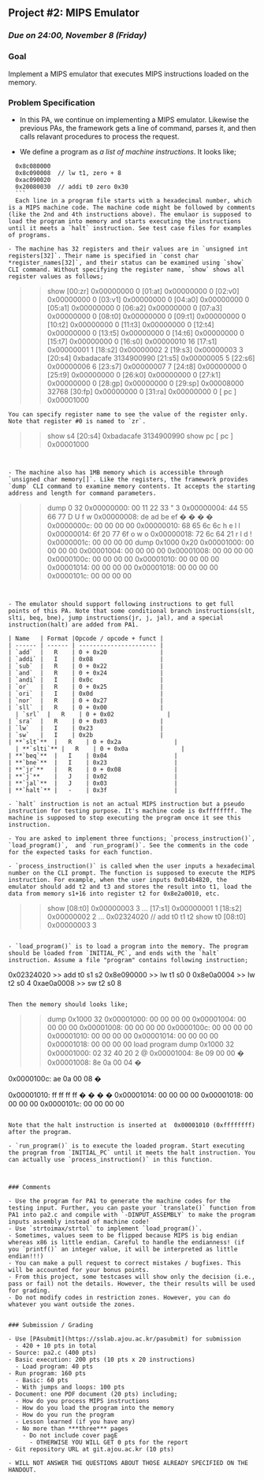 ## Project #2: MIPS Emulator

### ***Due on 24:00, November 8 (Friday)***

### Goal

Implement a MIPS emulator that executes MIPS instructions loaded on the memory.


### Problem Specification

- In this PA, we continue on implementing a MIPS emulator. Likewise the previous PAs, the framework gets a line of command, parses it, and then calls relavant procedures to process the request.

-  We define a program as *a list of machine instructions*. It looks like;

  ```
	0x8c080000
	0x8c090008  // lw t1, zero + 8
	0xac090020
	0x20080030  // addi t0 zero 0x30
	```
	Each line in a program file starts with a hexadecimal number, which is a MIPS machine code. The machine code might be followed by comments (like the 2nd and 4th instructions above). The emulaor is supposed to load the program into memory and starts executing the instructions until it meets a `halt` instruction. See test case files for examples of programs.

- The machine has 32 registers and their values are in `unsigned int registers[32]`. Their name is specified in `const char *register_names[32]`, and their status can be examined using `show` CLI command. Without specifying the register name, `show` shows all register values as follows;

  ```
  >> show
  [00:zr] 0x00000000    0
  [01:at] 0x00000000    0
  [02:v0] 0x00000000    0
  [03:v1] 0x00000000    0
  [04:a0] 0x00000000    0
  [05:a1] 0x00000000    0
  [06:a2] 0x00000000    0
  [07:a3] 0x00000000    0
  [08:t0] 0x00000000    0
  [09:t1] 0x00000000    0
  [10:t2] 0x00000000    0
  [11:t3] 0x00000000    0
  [12:t4] 0x00000000    0
  [13:t5] 0x00000000    0
  [14:t6] 0x00000000    0
  [15:t7] 0x00000000    0
  [16:s0] 0x00000010    16
  [17:s1] 0x00000001    1
  [18:s2] 0x00000002    2
  [19:s3] 0x00000003    3
  [20:s4] 0xbadacafe    3134900990
  [21:s5] 0x00000005    5
  [22:s6] 0x00000006    6
  [23:s7] 0x00000007    7
  [24:t8] 0x00000000    0
  [25:t9] 0x00000000    0
  [26:k0] 0x00000000    0
  [27:k1] 0x00000000    0
  [28:gp] 0x00000000    0
  [29:sp] 0x00008000    32768
  [30:fp] 0x00000000    0
  [31:ra] 0x00000000    0
  [  pc ] 0x00001000
  ```
  You can specify register name to see the value of the register only. Note that register #0 is named to `zr`.
  ```
  >> show s4
  [20:s4] 0xbadacafe    3134900990
  >> show pc
  [  pc ] 0x00001000
  ```


- The machine also has 1MB memory which is accessible through  `unsigned char memory[]`. Like the registers, the framework provides `dump` CLI command to examine memory contents. It accepts the starting address and length for command parameters.

  ```
  >> dump 0 32
  0x00000000:  00 11 22 33      " 3
  0x00000004:  44 55 66 77    D U f w
  0x00000008:  de ad be ef    � � � �
  0x0000000c:  00 00 00 00
  0x00000010:  68 65 6c 6c    h e l l
  0x00000014:  6f 20 77 6f    o   w o
  0x00000018:  72 6c 64 21    r l d !
  0x0000001c:  00 00 00 00
  >> dump 0x1000 0x20
  0x00001000:  00 00 00 00
  0x00001004:  00 00 00 00
  0x00001008:  00 00 00 00
  0x0000100c:  00 00 00 00
  0x00001010:  00 00 00 00
  0x00001014:  00 00 00 00
  0x00001018:  00 00 00 00
  0x0000101c:  00 00 00 00
  ```


- The emulator should support following instructions to get full points of this PA. Note that some conditional branch instructions(slt, slti, beq, bne), jump instructions(jr, j, jal), and a special instruction(halt) are added from PA1.

  | Name   | Format |Opcode / opcode + funct |
  | ------ | ------ | ---------------------- |
  | `add`  |   R    | 0 + 0x20               |
  | `addi` |   I    | 0x08                   |
  | `sub`  |   R    | 0 + 0x22               |
  | `and`  |   R    | 0 + 0x24               |
  | `andi` |   I    | 0x0c                   |
  | `or`   |   R    | 0 + 0x25               |
  | `ori`  |   I    | 0x0d                   |
  | `nor`  |   R    | 0 + 0x27               |
  | `sll`  |   R    | 0 + 0x00               |
	| `srl`  |   R    | 0 + 0x02               |
  | `sra`  |   R    | 0 + 0x03               |
  | `lw`   |   I    | 0x23                   |
  | `sw`   |   I    | 0x2b                   |
  | **`slt`**  |   R    | 0 + 0x2a               |
	| **`slti`** |   R    | 0 + 0x0a               |
  | **`beq`**  |   I    | 0x04                   |
  | **`bne`**  |   I    | 0x23                   |
  | **`jr`**   |   R    | 0 + 0x08               |
  | **`j`**    |   J    | 0x02                   |
  | **`jal`**  |   J    | 0x03                   |
  | **`halt`** |   -    | 0x3f                   |

- `halt` instruction is not an actual MIPS instruction but a pseudo instruction for testing purpose. It's machine code is 0xffffffff. The machine is supposed to stop executing the program once it see this instruction.

- You are asked to implement three functions; `process_instruction()`, `load_program()`,  and `run_program()`. See the comments in the code for the expected tasks for each function.

- `process_instruction()` is called when the user inputs a hexadecimal number on the CLI prompt. The function is supposed to execute the MIPS instruction. For example, when the user inputs 0x014b4820, the emulator should add t2 and t3 and stores the result into t1, load the data from memory s1+16 into register t2 for 0x8e2a0010, etc.

  ```
  >> show
  [08:t0] 0x00000003    3
  ...
  [17:s1] 0x00000001    1
  [18:s2] 0x00000002    2
  ...
  >> 0x02324020		// add t0 t1 t2
  >> show t0
  [08:t0] 0x00000003    3
  ```

- `load_program()` is to load a program into the memory. The program should be loaded from `INITIAL_PC`, and ends with the `halt` instruction. Assume a file "program" contains following instruction;

  ```
  0x02324020  >> add t0 s1 s2
  0x8e090000  >> lw t1 s0 0
  0x8e0a0004  >> lw t2 s0 4
  0xae0a0008  >> sw t2 s0 8
  ```

  Then the memory should looks like;

  ```
  >> dump 0x1000 32
  0x00001000:  00 00 00 00
  0x00001004:  00 00 00 00
  0x00001008:  00 00 00 00
  0x0000100c:  00 00 00 00
  0x00001010:  00 00 00 00
  0x00001014:  00 00 00 00
  0x00001018:  00 00 00 00
  >> load program
  >> dump 0x1000 32
  0x00001000:  02 32 40 20     2 @
  0x00001004:  8e 09 00 00    �
  0x00001008:  8e 0a 00 04    �

  0x0000100c:  ae 0a 00 08    �

  0x00001010:  ff ff ff ff    � � � �
  0x00001014:  00 00 00 00
  0x00001018:  00 00 00 00
  0x0000101c:  00 00 00 00


  ```

  Note that the halt instruction is inserted at  0x00001010 (0xffffffff) after the program.

- `run_program()` is to execute the loaded program. Start executing the program from `INITIAL_PC` until it meets the halt instruction. You can actually use `process_instruction()` in this function.



### Comments

- Use the program for PA1 to generate the machine codes for the testing input. Further, you can paste your `translate()` function from PA1 into pa2.c and compile with `-DINPUT_ASSEMBLY` to make the program inputs assembly instead of machine code!
- Use `strtoimax/strtol` to implement `load_program()`.
- Sometimes, values seem to be flipped because MIPS is big endian whereas x86 is little endian. Careful to handle the endianness! (if you `printf()` an integer value, it will be interpreted as little endian!!!)
- You can make a pull request to correct mistakes / bugfixes. This will be accounted for your bonus points.
- From this project, some testcases will show only the decision (i.e., pass or fail) not the details. However, the their results will be used for grading.
- Do not modify codes in restriction zones. However, you can do whatever you want outside the zones.


### Submission / Grading

- Use [PAsubmit](https://sslab.ajou.ac.kr/pasubmit) for submission
	- 420 + 10 pts in total
- Source: pa2.c (400 pts)
  - Basic execution: 200 pts (10 pts x 20 instructions)
	- Load program: 40 pts
  - Run program: 160 pts
    - Basic: 60 pts
    - With jumps and loops: 100 pts
- Document: one PDF document (20 pts) including;
	- How do you process MIPS instructions
	- How do you load the program into the memory
	- How do you run the program
	- Lesson learned (if you have any)
	- No more than ***three*** pages
	  - Do not include cover pagE
		- OTHERWISE YOU WILL GET 0 pts for the report
- Git repository URL at git.ajou.ac.kr (10 pts)

- WILL NOT ANSWER THE QUESTIONS ABOUT THOSE ALREADY SPECIFIED ON THE HANDOUT.
